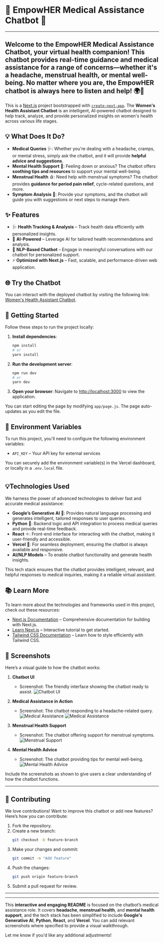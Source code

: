 
# 🤖 **EmpowHER Medical Assistance Chatbot** 🌸
---
Welcome to the **EmpowHER Medical Assistance Chatbot**, your virtual health companion! This chatbot provides real-time guidance and medical assistance for a range of concerns—whether it's a **headache**, **menstrual health**, or **mental well-being**. No matter where you are, the EmpowHER chatbot is always here to listen and help! 🌍💬
---
This is a [Next.js](https://nextjs.org) project bootstrapped with [`create-next-app`](https://nextjs.org/docs/app/api-reference/cli/create-next-app). The **Women's Health Assistant Chatbot** is an intelligent, AI-powered chatbot designed to help track, analyze, and provide personalized insights on women's health across various life stages.

## 💡 **What Does It Do?**

- **Medical Queries** 🩺: Whether you're dealing with a headache, cramps, or mental stress, simply ask the chatbot, and it will provide **helpful advice and suggestions**.
- **Mental Health Support** 🧠: Feeling down or anxious? The chatbot offers **soothing tips and resources** to support your mental well-being.
- **Menstrual Health** 🩸: Need help with menstrual symptoms? The chatbot provides **guidance for period pain relief**, cycle-related questions, and more.
- **Symptom Analysis** 🧐: Provide your symptoms, and the chatbot will guide you with suggestions or next steps to manage them.

## ✨ Features

- 🩺 **Health Tracking & Analysis** – Track health data efficiently with personalized insights.
- 🤖 **AI-Powered** – Leverage AI for tailored health recommendations and analysis.
- 💬 **NLP-Based Chatbot** – Engage in meaningful conversations with our chatbot for personalized support.
- ⚡ **Optimized with Next.js** – Fast, scalable, and performance-driven web application.

## 🌐 Try the Chatbot

You can interact with the deployed chatbot by visiting the following link: [Women's Health Assistant Chatbot](https://ai-women-health-assisstant.vercel.app/).

## 🚀 Getting Started

Follow these steps to run the project locally:


1. **Install dependencies**:

   ```bash
   npm install
   # or
   yarn install
   ```

2. **Run the development server**:

   ```bash
   npm run dev
   # or
   yarn dev
   ```

4. **Open your browser**:
   Navigate to [http://localhost:3000](http://localhost:3000) to view the application.

You can start editing the page by modifying `app/page.js`. The page auto-updates as you edit the file.

## 🔑 Environment Variables

To run this project, you'll need to configure the following environment variables:

- `API_KEY` – Your API key for external services

You can securely add the environment variable(s) in the Vercel dashboard, or locally in a `.env.local` file.

#
 ## 💡**Technologies Used** 

We harness the power of advanced technologies to deliver fast and accurate medical assistance:

- **Google’s Generative AI** 🧠: Provides natural language processing and generates intelligent, tailored responses to user queries.
- **Python** 🐍: Backend logic and API integration to process medical queries and provide real-time feedback.
- **React** ⚛️: Front-end interface for interacting with the chatbot, making it user-friendly and accessible.
- **Vercel** 🚀: For seamless deployment, ensuring the chatbot is always available and responsive.
 - **AI/NLP Models** – To enable chatbot functionality and generate health insights.

This tech stack ensures that the chatbot provides intelligent, relevant, and helpful responses to medical inquiries, making it a reliable virtual assistant.

## 📚 Learn More

To learn more about the technologies and frameworks used in this project, check out these resources:

- [Next.js Documentation](https://nextjs.org/docs) – Comprehensive documentation for building with Next.js.
- [Learn Next.js](https://nextjs.org/learn) – Interactive tutorial to get started.
- [Tailwind CSS Documentation](https://tailwindcss.com/docs) – Learn how to style efficiently with Tailwind CSS.


## 📸 **Screenshots**

Here’s a visual guide to how the chatbot works:

1. **Chatbot UI**  
   - Screenshot: The friendly interface showing the chatbot ready to assist.
   ![Chatbot UI](./images/ss7.png)

2. **Medical Assistance in Action**  
   - Screenshot: The chatbot responding to a headache-related query.
   ![Medical Assistance](./images/ss29.png)
 ![Medical Assistance](./images/ss8.png)

3. **Menstrual Health Support**  
   - Screenshot: The chatbot offering support for menstrual symptoms.
   ![Menstrual Support](.images/ss27.png)

4. **Mental Health Advice**  
   - Screenshot: The chatbot providing tips for mental well-being.
   ![Mental Health Advice](./images/ss28.png)

Include the screenshots as shown to give users a clear understanding of how the chatbot functions.

---

## 🤝 **Contributing**

We love contributions! Want to improve this chatbot or add new features? Here’s how you can contribute:

1. Fork the repository.
2. Create a new branch:  
   ```bash
   git checkout -b feature-branch
   ```
3. Make your changes and commit:  
   ```bash
   git commit -m "Add feature"
   ```
4. Push the changes:  
   ```bash
   git push origin feature-branch
   ```
5. Submit a pull request for review.

---


---

This **interactive and engaging README** is focused on the chatbot’s medical assistance role. It covers **headache**, **menstrual health**, and **mental health support**, and the tech stack has been simplified to include **Google's Generative AI**, **Python**, **React**, and **Vercel**. You can add relevant screenshots where specified to provide a visual walkthrough.

Let me know if you'd like any additional adjustments!
